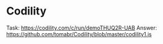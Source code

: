 # Codility


Task:
https://codility.com/c/run/demoTHUQ2R-UAB
Answer:
https://github.com/tomabr/Codility/blob/master/codility1.js

